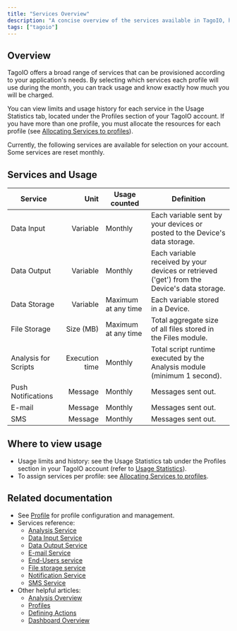 ```yaml
---
title: "Services Overview"
description: "A concise overview of the services available in TagoIO, how usage is measured, and where to view limits and history for each service."
tags: ["tagoio"]
---
```


## Overview

TagoIO offers a broad range of services that can be provisioned according to your application's needs. By selecting which services each profile will use during the month, you can track usage and know exactly how much you will be charged.

You can view limits and usage history for each service in the Usage Statistics tab, located under the Profiles section of your TagoIO account. If you have more than one profile, you must allocate the resources for each profile (see [Allocating Services to profiles](../services/allocating-services-to-profiles)).

Currently, the following services are available for selection on your account. Some services are reset monthly.

## Services and Usage

| Service | Unit | Usage counted | Definition |
|---|---:|---|---|
| Data Input | Variable | Monthly | Each variable sent by your devices or posted to the Device's data storage. |
| Data Output | Variable | Monthly | Each variable received by your devices or retrieved ('get') from the Device's data storage. |
| Data Storage | Variable | Maximum at any time | Each variable stored in a Device. |
| File Storage | Size (MB) | Maximum at any time | Total aggregate size of all files stored in the Files module. |
| Analysis for Scripts | Execution time | Monthly | Total script runtime executed by the Analysis module (minimum 1 second). |
| Push Notifications | Message | Monthly | Messages sent out. |
| E-mail | Message | Monthly | Messages sent out. |
| SMS | Message | Monthly | Messages sent out. |

## Where to view usage

- Usage limits and history: see the Usage Statistics tab under the Profiles section in your TagoIO account (refer to [Usage Statistics](../account/profiles#usage-statistics)).
- To assign services per profile: see [Allocating Services to profiles](../services/allocating-services-to-profiles).

## Related documentation

- See [Profile](../account/profiles) for profile configuration and management.
- Services reference:
  - [Analysis Service](../services/analysis-service)
  - [Data Input Service](../services/data-input-service)
  - [Data Output Service](../services/data-output-service)
  - [E-mail Service](../services/e-mail-service)
  - [End-Users service](../services/end-users-service)
  - [File storage service](../services/file-storage-service)
  - [Notification Service](../services/notification-service)
  - [SMS Service](../services/sms-service)
- Other helpful articles:
  - [Analysis Overview](../analysis/analysis-overview)
  - [Profiles](../account/profiles)
  - [Defining Actions](../actions/actions)
  - [Dashboard Overview](../dashboards/dashboard-overview)

<!-- Image placeholder removed for build -->